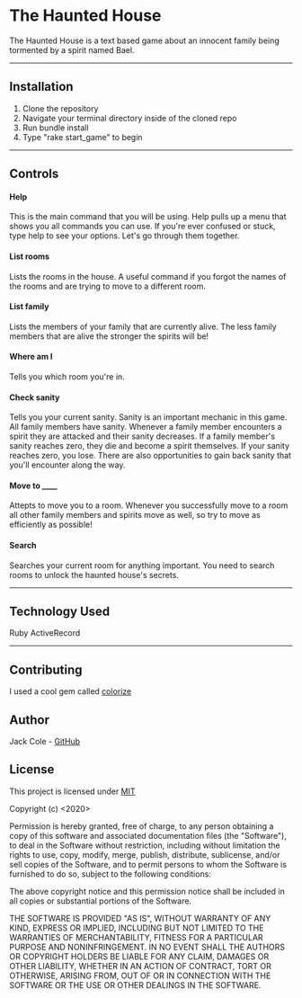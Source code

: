 The Haunted House
========================

The Haunted House is a text based game about an innocent family being tormented by a spirit named Bael.

---

## Installation

1. Clone the repository
2. Navigate your terminal directory inside of the cloned repo
3. Run bundle install
4. Type "rake start_game" to begin

---

## Controls

#### Help

This is the main command that you will be using. Help pulls up a menu that shows you all commands you can use. If you're ever confused or stuck, type help to see your options. Let's go through them together.

#### List rooms

Lists the rooms in the house. A useful command if you forgot the names of the rooms and are trying to move to a different room.

#### List family

Lists the members of your family that are currently alive. The less family members that are alive the stronger the spirits will be!

#### Where am I

Tells you which room you're in.

#### Check sanity

Tells you your current sanity. Sanity is an important mechanic in this game. All family members have sanity. Whenever a family member encounters a spirit they are attacked and their sanity decreases. If a family member's sanity reaches zero, they die and become a spirit themselves. If your sanity reaches zero, you lose. There are also opportunities to gain back sanity that you'll encounter along the way.

#### Move to ____

Attepts to move you to a room. Whenever you successfully move to a room all other family members and spirits move as well, so try to move as efficiently as possible!

#### Search

Searches your current room for anything important. You need to search rooms to unlock the haunted house's secrets.

---

## Technology Used

Ruby
ActiveRecord

---

## Contributing

I used a cool gem called [colorize](https://github.com/fazibear/colorize)

## Author

Jack Cole - [GitHub](https://github.com/123JackCole)

## License

This project is licensed under [MIT](https://en.wikipedia.org/wiki/MIT_License#References)

Copyright (c) <2020> <Jack Cole>

Permission is hereby granted, free of charge, to any person obtaining a copy
of this software and associated documentation files (the "Software"), to deal
in the Software without restriction, including without limitation the rights
to use, copy, modify, merge, publish, distribute, sublicense, and/or sell
copies of the Software, and to permit persons to whom the Software is
furnished to do so, subject to the following conditions:

The above copyright notice and this permission notice shall be included in all
copies or substantial portions of the Software.

THE SOFTWARE IS PROVIDED "AS IS", WITHOUT WARRANTY OF ANY KIND, EXPRESS OR
IMPLIED, INCLUDING BUT NOT LIMITED TO THE WARRANTIES OF MERCHANTABILITY,
FITNESS FOR A PARTICULAR PURPOSE AND NONINFRINGEMENT. IN NO EVENT SHALL THE
AUTHORS OR COPYRIGHT HOLDERS BE LIABLE FOR ANY CLAIM, DAMAGES OR OTHER
LIABILITY, WHETHER IN AN ACTION OF CONTRACT, TORT OR OTHERWISE, ARISING FROM,
OUT OF OR IN CONNECTION WITH THE SOFTWARE OR THE USE OR OTHER DEALINGS IN THE
SOFTWARE.

